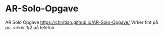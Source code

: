 # AR-Solo-Opgave
AR Solo Opgave
https://chrstjan.github.io/AR-Solo-Opgave/
Virker fint på pc. virker 1/2 på telefon
